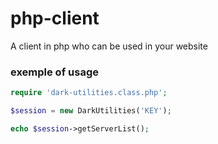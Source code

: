 # php-client
A client in php who can be used in your website

### exemple of usage
```php
require 'dark-utilities.class.php';

$session = new DarkUtilities('KEY');

echo $session->getServerList();
```
